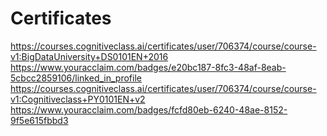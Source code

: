 # Certificates
https://courses.cognitiveclass.ai/certificates/user/706374/course/course-v1:BigDataUniversity+DS0101EN+2016
https://www.youracclaim.com/badges/e20bc187-8fc3-48af-8eab-5cbcc2859106/linked_in_profile
https://courses.cognitiveclass.ai/certificates/user/706374/course/course-v1:Cognitiveclass+PY0101EN+v2
https://www.youracclaim.com/badges/fcfd80eb-6240-48ae-8152-9f5e615fbbd3

